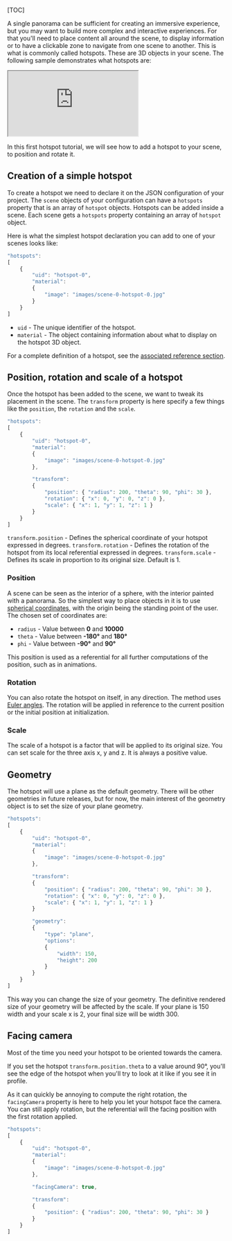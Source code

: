 [TOC]

A single panorama can be sufficient for creating an immersive experience, but you may want to build more complex and interactive experiences.
For that you'll need to place content all around the scene, to display information or to have a clickable zone to navigate from one scene to another.
This is what is commonly called hotspots. These are 3D objects in your scene. The following sample demonstrates what hotspots are:

<iframe src="http://kenprivatebeta.kolor.com/releases/latest/samples/projects/hotspots/"></iframe>

In this first hotspot tutorial, we will see how to add a hotspot to your scene, to position and rotate it.

## Creation of a simple hotspot

To create a hotspot we need to declare it on the JSON configuration of your project.
The `scene` objects of your configuration can have a `hotspots` property that is an array of `hotspot` objects.
Hotspots can be added inside a scene. Each scene gets a `hotspots` property containing an array of `hotspot` object.

Here is what the simplest hotspot declaration you can add to one of your scenes looks like:

```js
"hotspots":
[
    {
        "uid": "hotspot-0",
        "material":
        {
            "image": "images/scene-0-hotspot-0.jpg"
        }
    }
]
```

- `uid` - The unique identifier of the hotspot.
- `material` - The object containing information about what to display on the hotspot 3D object.

For a complete definition of a hotspot, see the [associated reference section](/releases/latest/doc/json/#hotspot).

## Position, rotation and scale of a hotspot

Once the hotspot has been added to the scene, we want to tweak its placement in the scene. The `transform` property is here specify a few things like the `position`, the `rotation` and the `scale`.

```js
"hotspots":
[
    {
        "uid": "hotspot-0",
        "material":
        {
            "image": "images/scene-0-hotspot-0.jpg"
        },

        "transform":
        {
            "position": { "radius": 200, "theta": 90, "phi": 30 },
            "rotation": { "x": 0, "y": 0, "z": 0 },
            "scale": { "x": 1, "y": 1, "z": 1 }
        }
    }
]
```

`transform.position` - Defines the spherical coordinate of your hotspot expressed in degrees.
`transform.rotation` - Defines the rotation of the hotspot from its local referential expressed in degrees.
`transform.scale` - Defines its scale in proportion to its original size. Default is 1.

### Position

A scene can be seen as the interior of a sphere, with the interior painted with a panorama. So the simplest way to place objects in it is to use [spherical coordinates](https://en.wikipedia.org/wiki/Spherical_coordinate_system), with the origin being the standing point of the user. The chosen set of coordinates are:

- `radius` - Value between **0** and **10000**
- `theta` - Value between **-180°** and **180°**
- `phi` - Value between **-90°** and **90°**

This position is used as a referential for all further computations of the position, such as in animations.

### Rotation

You can also rotate the hotspot on itself, in any direction. The method uses [Euler angles](https://en.wikipedia.org/wiki/Euler_angles). The rotation will be applied in reference to the current position or the initial position at initialization.

### Scale

The scale of a hotspot is a factor that will be applied to its original size. You can set scale for the three axis x, y and z. It is always a positive value.

## Geometry

The hotspot will use a plane as the default geometry. There will be other geometries in future releases, but for now, the main interest of the geometry object is to set the size of your plane geometry.

```js
"hotspots":
[
    {
        "uid": "hotspot-0",
        "material":
        {
            "image": "images/scene-0-hotspot-0.jpg"
        },

        "transform":
        {
            "position": { "radius": 200, "theta": 90, "phi": 30 },
            "rotation": { "x": 0, "y": 0, "z": 0 },
            "scale": { "x": 1, "y": 1, "z": 1 }
        }

        "geometry":
        {
            "type": "plane",
            "options":
            {
                "width": 150,
                "height": 200
            }
        }
    }
]
```

This way you can change the size of your geometry. The definitive rendered size of your geometry will be affected by the scale. If your plane is 150 width and your scale x is 2, your final size will be width 300.

## Facing camera

Most of the time you need your hotspot to be oriented towards the camera.

If you set the hotspot `transform.position.theta` to a value around 90°, you'll see the edge of the hotspot when you'll try to look at it like if you see it in profile.

As it can quickly be annoying to compute the right rotation, the `facingCamera` property is here to help you let your hotspot face the camera. You can still apply rotation, but the referential will the facing position with the first rotation applied.

```js
"hotspots":
[
    {
        "uid": "hotspot-0",
        "material":
        {
            "image": "images/scene-0-hotspot-0.jpg"
        },

        "facingCamera": true,

        "transform":
        {
            "position": { "radius": 200, "theta": 90, "phi": 30 }
        }
    }
]
```
